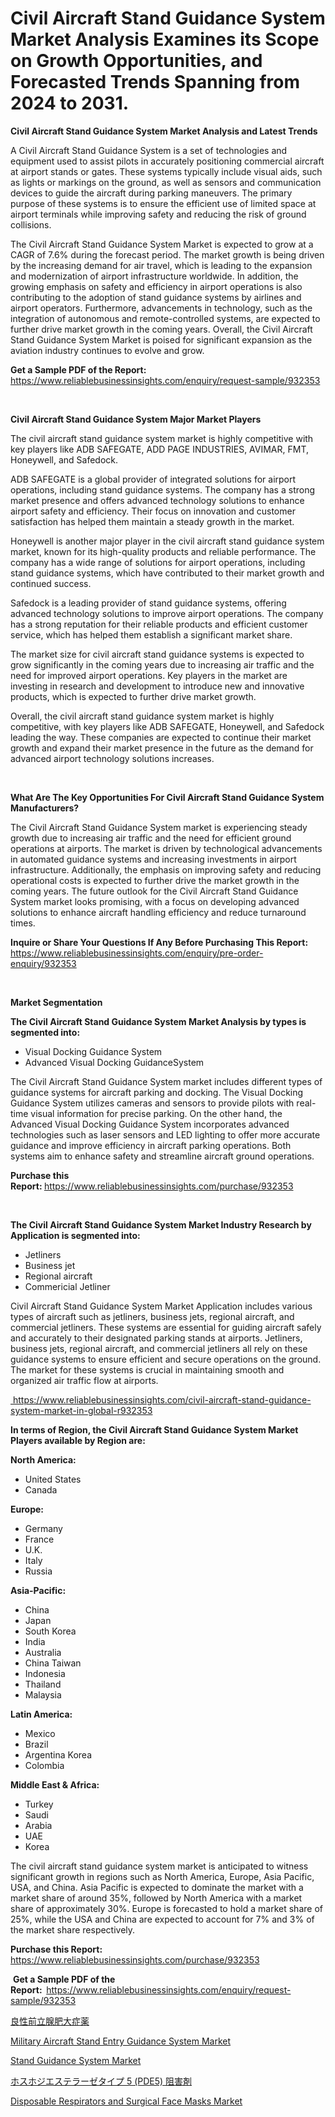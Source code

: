 <p><h1>Civil Aircraft Stand Guidance System Market Analysis Examines its Scope on Growth Opportunities, and Forecasted Trends Spanning from 2024 to 2031.</h1></p><p><strong>Civil Aircraft Stand Guidance System Market Analysis and Latest Trends</strong></p>
<p><p>A Civil Aircraft Stand Guidance System is a set of technologies and equipment used to assist pilots in accurately positioning commercial aircraft at airport stands or gates. These systems typically include visual aids, such as lights or markings on the ground, as well as sensors and communication devices to guide the aircraft during parking maneuvers. The primary purpose of these systems is to ensure the efficient use of limited space at airport terminals while improving safety and reducing the risk of ground collisions.</p><p>The Civil Aircraft Stand Guidance System Market is expected to grow at a CAGR of 7.6% during the forecast period. The market growth is being driven by the increasing demand for air travel, which is leading to the expansion and modernization of airport infrastructure worldwide. In addition, the growing emphasis on safety and efficiency in airport operations is also contributing to the adoption of stand guidance systems by airlines and airport operators. Furthermore, advancements in technology, such as the integration of autonomous and remote-controlled systems, are expected to further drive market growth in the coming years. Overall, the Civil Aircraft Stand Guidance System Market is poised for significant expansion as the aviation industry continues to evolve and grow.</p></p>
<p><strong>Get a Sample PDF of the Report:&nbsp;</strong> <a href="https://www.reliablebusinessinsights.com/enquiry/request-sample/932353">https://www.reliablebusinessinsights.com/enquiry/request-sample/932353</a></p>
<p>&nbsp;</p>
<p><strong>Civil Aircraft Stand Guidance System Major Market Players</strong></p>
<p><p>The civil aircraft stand guidance system market is highly competitive with key players like ADB SAFEGATE, ADD PAGE INDUSTRIES, AVIMAR, FMT, Honeywell, and Safedock. </p><p>ADB SAFEGATE is a global provider of integrated solutions for airport operations, including stand guidance systems. The company has a strong market presence and offers advanced technology solutions to enhance airport safety and efficiency. Their focus on innovation and customer satisfaction has helped them maintain a steady growth in the market.</p><p>Honeywell is another major player in the civil aircraft stand guidance system market, known for its high-quality products and reliable performance. The company has a wide range of solutions for airport operations, including stand guidance systems, which have contributed to their market growth and continued success.</p><p>Safedock is a leading provider of stand guidance systems, offering advanced technology solutions to improve airport operations. The company has a strong reputation for their reliable products and efficient customer service, which has helped them establish a significant market share.</p><p>The market size for civil aircraft stand guidance systems is expected to grow significantly in the coming years due to increasing air traffic and the need for improved airport operations. Key players in the market are investing in research and development to introduce new and innovative products, which is expected to further drive market growth.</p><p>Overall, the civil aircraft stand guidance system market is highly competitive, with key players like ADB SAFEGATE, Honeywell, and Safedock leading the way. These companies are expected to continue their market growth and expand their market presence in the future as the demand for advanced airport technology solutions increases.</p></p>
<p>&nbsp;</p>
<p><strong>What Are The Key Opportunities For Civil Aircraft Stand Guidance System Manufacturers?</strong></p>
<p><p>The Civil Aircraft Stand Guidance System market is experiencing steady growth due to increasing air traffic and the need for efficient ground operations at airports. The market is driven by technological advancements in automated guidance systems and increasing investments in airport infrastructure. Additionally, the emphasis on improving safety and reducing operational costs is expected to further drive the market growth in the coming years. The future outlook for the Civil Aircraft Stand Guidance System market looks promising, with a focus on developing advanced solutions to enhance aircraft handling efficiency and reduce turnaround times.</p></p>
<p><strong>Inquire or Share Your Questions If Any Before Purchasing This Report:</strong> <a href="https://www.reliablebusinessinsights.com/enquiry/pre-order-enquiry/932353">https://www.reliablebusinessinsights.com/enquiry/pre-order-enquiry/932353</a></p>
<p>&nbsp;</p>
<p><strong>Market Segmentation</strong></p>
<p><strong>The Civil Aircraft Stand Guidance System Market Analysis by types is segmented into:</strong></p>
<p><ul><li>Visual Docking Guidance System</li><li>Advanced Visual Docking GuidanceSystem</li></ul></p>
<p><p>The Civil Aircraft Stand Guidance System market includes different types of guidance systems for aircraft parking and docking. The Visual Docking Guidance System utilizes cameras and sensors to provide pilots with real-time visual information for precise parking. On the other hand, the Advanced Visual Docking Guidance System incorporates advanced technologies such as laser sensors and LED lighting to offer more accurate guidance and improve efficiency in aircraft parking operations. Both systems aim to enhance safety and streamline aircraft ground operations.</p></p>
<p><strong>Purchase this Report:&nbsp;</strong><a href="https://www.reliablebusinessinsights.com/purchase/932353">https://www.reliablebusinessinsights.com/purchase/932353</a></p>
<p>&nbsp;</p>
<p><strong>The Civil Aircraft Stand Guidance System Market Industry Research by Application is segmented into:</strong></p>
<p><ul><li>Jetliners</li><li>Business jet</li><li>Regional aircraft</li><li>Commericial Jetliner</li></ul></p>
<p><p>Civil Aircraft Stand Guidance System Market Application includes various types of aircraft such as jetliners, business jets, regional aircraft, and commercial jetliners. These systems are essential for guiding aircraft safely and accurately to their designated parking stands at airports. Jetliners, business jets, regional aircraft, and commercial jetliners all rely on these guidance systems to ensure efficient and secure operations on the ground. The market for these systems is crucial in maintaining smooth and organized air traffic flow at airports.</p></p>
<p><a href="https://www.reliablebusinessinsights.com/civil-aircraft-stand-guidance-system-market-in-global-r932353">&nbsp;https://www.reliablebusinessinsights.com/civil-aircraft-stand-guidance-system-market-in-global-r932353</a></p>
<p><strong>In terms of Region, the Civil Aircraft Stand Guidance System Market Players available by Region are:</strong></p>
<p>
    <p> <strong> North America: </strong>
        <ul>
            <li>United States</li>
            <li>Canada</li>
        </ul>
        </p> 
    <p> <strong> Europe: </strong>
        <ul>
            <li>Germany</li>
            <li>France</li>
            <li>U.K.</li>
            <li>Italy</li>
            <li>Russia</li>
        </ul>
        </p> 
    <p> <strong> Asia-Pacific: </strong>
        <ul>
            <li>China</li>
            <li>Japan</li>
            <li>South Korea</li>
            <li>India</li>
            <li>Australia</li>
            <li>China Taiwan</li>
            <li>Indonesia</li>
            <li>Thailand</li>
            <li>Malaysia</li>
        </ul>
        </p> 
    <p> <strong> Latin America: </strong>
        <ul>
            <li>Mexico</li>
            <li>Brazil</li>
            <li>Argentina Korea</li>
            <li>Colombia</li>
        </ul>
        </p> 
    <p> <strong> Middle East & Africa: </strong>
        <ul>
            <li>Turkey</li>
            <li>Saudi</li>
            <li>Arabia</li>
            <li>UAE</li>
            <li>Korea</li>
        </ul>
    </p>
    </p>
<p><p>The civil aircraft stand guidance system market is anticipated to witness significant growth in regions such as North America, Europe, Asia Pacific, USA, and China. Asia Pacific is expected to dominate the market with a market share of around 35%, followed by North America with a market share of approximately 30%. Europe is forecasted to hold a market share of 25%, while the USA and China are expected to account for 7% and 3% of the market share respectively.</p></p>
<p><strong>Purchase this Report: </strong><a href="https://www.reliablebusinessinsights.com/purchase/932353">https://www.reliablebusinessinsights.com/purchase/932353</a></p>
<p>&nbsp;<strong>Get a Sample PDF of the Report:&nbsp;&nbsp;</strong><a href="https://www.reliablebusinessinsights.com/enquiry/request-sample/932353">https://www.reliablebusinessinsights.com/enquiry/request-sample/932353</a></p>
<p><strong></strong></p>
<p><p><a href="https://github.com/hilmi-2a/Market-Research-Report-List-1/blob/main/279760383387.md">良性前立腺肥大症薬</a></p><p><a href="https://github.com/MyrtisWest1/Market-Research-Report-List-1/blob/main/military-aircraft-stand-entry-guidance-system-market.md">Military Aircraft Stand Entry Guidance System Market</a></p><p><a href="https://github.com/LaceyZemlak1/Market-Research-Report-List-1/blob/main/stand-guidance-system-market.md">Stand Guidance System Market</a></p><p><a href="https://github.com/Sophiaard2003/Market-Research-Report-List-1/blob/main/389447883388.md">ホスホジエステラーゼタイプ 5 (PDE5) 阻害剤</a></p><p><a href="https://issuu.com/reportprime-2/docs/disposable-respirators-and-surgical-face-masks-mar">Disposable Respirators and Surgical Face Masks Market</a></p></p>